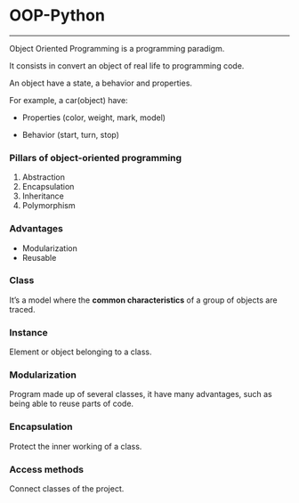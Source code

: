 # OOP-Python

---

Object Oriented Programming is a programming paradigm.

It consists in convert an object of real life to programming code.

An object have a state, a behavior and properties.

For example, a car(object) have:

- Properties (color, weight, mark, model)

- Behavior (start, turn, stop)

### Pillars of object-oriented programming

1. Abstraction
2. Encapsulation
3. Inheritance
4. Polymorphism

### Advantages

- Modularization
- Reusable

### Class

It’s a model where the **common characteristics** of a group of objects are traced.

### Instance

Element or object belonging to a class.

### Modularization

Program made up of several classes, it have many advantages, such as  being able to reuse parts of code. 

### Encapsulation

Protect the inner working of a class.

### Access methods

Connect classes of the project.